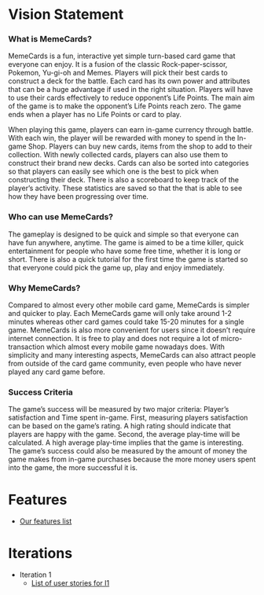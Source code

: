 # Vision Statement

### What is MemeCards?
MemeCards is a fun, interactive yet simple turn-based card game that everyone can enjoy. It is a fusion of the classic Rock-paper-scissor, Pokemon, Yu-gi-oh and Memes. Players will pick their best cards to construct a deck for the battle. Each card has its own power and attributes that can be a huge advantage if used in the right situation. Players will have to use their cards effectively to reduce opponent’s Life Points. The main aim of the game is to make the opponent’s Life Points reach zero. The game ends when a player has no Life Points or card to play. 

When playing this game, players can earn in-game currency through battle. With each win, the player will be rewarded with money to spend in the In-game Shop. Players can buy new cards, items from the shop to add to their collection. With newly collected cards, players can also use them to construct their brand new decks. Cards can also be sorted into categories so that players can easily see which one is the best to pick when constructing their deck. There is also a scoreboard to keep track of the player’s activity. These statistics are saved so that the that is able to see how they have been progressing over time.

### Who can use MemeCards?
The gameplay is designed to be quick and simple so that everyone can have fun anywhere, anytime. The game is aimed to be a time killer, quick entertainment for people who have some free time, whether it is long or short. There is also a quick tutorial for the first time the game is started so that everyone could pick the game up, play and enjoy immediately.

### Why MemeCards?
Compared to almost every other mobile card game, MemeCards is simpler and quicker to play. Each MemeCards game will only take around 1-2 minutes whereas other card games could take 15-20 minutes for a single game. MemeCards is also more convenient for users since it doesn’t require internet connection. It is free to play and does not require a lot of micro-transaction which almost every mobile game nowadays does. With simplicity and many interesting aspects, MemeCards can also attract people from outside of the card game community, even people who have never played any card game before.

### Success Criteria
The game’s success will be measured by two major criteria: Player’s satisfaction and Time spent in-game. First, measuring players satisfaction can be based on the game’s rating. A high rating should indicate that players are happy with the game. Second, the average play-time will be calculated. A high average play-time implies that the game is interesting. The game’s success could also be measured by the amount of money the game makes from in-game purchases because the more money users spent into the game, the more successful it is.

# Features
- [Our features list](https://code.cs.umanitoba.ca/comp3350-summer2019/cards-9/issues?label_name%5B%5D=Feature)

# Iterations
- Iteration 1
  * [List of user stories for I1](https://code.cs.umanitoba.ca/comp3350-summer2019/cards-9/issues?label_name%5B%5D=User+Story)
